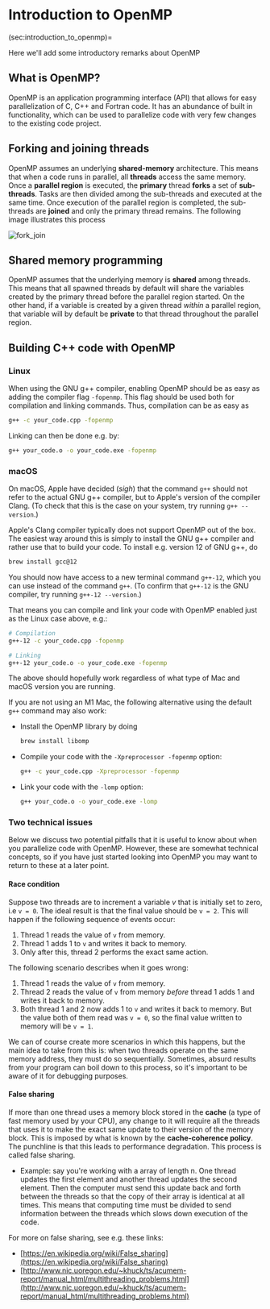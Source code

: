 # Introduction to OpenMP
(sec:introduction_to_openmp)=

Here we'll add some introductory remarks about OpenMP

## What is OpenMP?

OpenMP is an application programming interface (API) that
allows for easy parallelization of C, C++ and Fortran code.
It has an abundance of built in functionality,
which can be used to parallelize code with very few changes
to the existing code project.

## Forking and joining threads

OpenMP assumes an underlying **shared-memory** architecture. This means that when a code runs in parallel, all **threads** access the same memory. Once a **parallel region** is executed, the **primary** thread **forks** a set of **sub-threads**. Tasks are then divided among the sub-threads and executed at the same time. Once execution of the parallel region is completed, the sub-threads are **joined** and only the primary thread remains. The following image illustrates this process

![fork_join](imgs/Fork_join.svg)

## Shared memory programming

OpenMP assumes that the underlying memory is **shared** among threads. 
This means that all spawned threads by default will share the variables created by the primary thread before the parallel region started. On the other hand, if a variable is created by a given thread *within* a parallel region, that variable will by default be **private** to that thread throughout the parallel region. 


## Building C++ code with OpenMP

### Linux

When using the GNU g++ compiler, enabling OpenMP should be as easy as adding the compiler flag `-fopenmp`. This flag should be used both for compilation and linking commands. Thus, compilation can be as easy as

```sh
g++ -c your_code.cpp -fopenmp
```

Linking can then be done e.g. by:

```sh
g++ your_code.o -o your_code.exe -fopenmp
```


### macOS

On macOS, Apple have decided (*sigh*) that the command `g++` should not refer to the actual GNU g++ compiler, but to Apple's version of the compiler Clang. (To check that this is the case on your system, try running `g++ --version`.)

Apple's Clang compiler typically does not support OpenMP out of the box. The easiest way around this is simply to install the GNU g++ compiler and rather use that to build your code. To install e.g. version 12 of GNU g++, do 

```sh
brew install gcc@12
```

You should now have access to a new terminal command `g++-12`, which you can use instead of the command `g++`. (To confirm that `g++-12` is the GNU compiler, try running `g++-12 --version`.)  

That means you can compile and link your code with OpenMP enabled just as the Linux case above, e.g.:

```sh
# Compilation
g++-12 -c your_code.cpp -fopenmp

# Linking
g++-12 your_code.o -o your_code.exe -fopenmp

```

The above should hopefully work regardless of what type of Mac and macOS version you are running. 


If you are not using an M1 Mac, the following alternative using the default `g++` command may also work: 

- Install the OpenMP library by doing 
  ```sh
  brew install libomp
  ```

- Compile your code with the `-Xpreprocessor -fopenmp` option:
  ```sh
  g++ -c your_code.cpp -Xpreprocessor -fopenmp
  ```

- Link your code with the `-lomp` option:
  ```sh
  g++ your_code.o -o your_code.exe -lomp
  ```



### Two technical issues

Below we discuss two potential pitfalls that it is useful to know about when you parallelize code with OpenMP. However, these are somewhat technical concepts, so if you have just started looking into OpenMP you may want to return to these at a later point.


#### Race condition

Suppose two threads are to increment a variable *v* that is initially set to zero, i.e `v = 0`. The ideal result is that the final value should be `v = 2`. This will happen if the following sequence of events occur:

1. Thread 1 reads the value of `v` from memory.
2. Thread 1 adds 1 to `v` and writes it back to memory.
3. Only after this, thread 2 performs the exact same action.

The following scenario describes when it goes wrong:

1. Thread 1 reads the value of `v` from memory.
2. Thread 2 reads the value of `v` from memory *before* thread 1 adds 1 and writes it back to memory.
3. Both thread 1 and 2 now adds 1 to `v` and writes it back to memory. But the value both of them read was `v = 0`, so the final value written to memory will be `v = 1`.

We can of course create more scenarios in which this happens, but the main idea to take from this is:
when two threads operate on the same memory address, they must do so sequentially. Sometimes, absurd results from your program can boil down to this process, so it's important to be aware of it for debugging purposes.


#### False sharing

If more than one thread uses a memory block stored in the **cache** (a type of fast memory used by your CPU), any change to it will require all the threads that uses it to make the exact same update to their version of the memory block. This is imposed by what is known by the **cache-coherence policy**. The punchline is that this leads to performance degradation. This process is called false sharing.

  - Example: say you're working with a array of length n. One thread updates the first element and another thread updates the second element. Then the computer must send this update back and forth between the threads so that the copy of their array is identical at all times. This means that computing time must be divided to send information between the threads which slows down execution of the code.

For more on false sharing, see e.g. these links:

 - [https://en.wikipedia.org/wiki/False_sharing](https://en.wikipedia.org/wiki/False_sharing)
 - [http://www.nic.uoregon.edu/~khuck/ts/acumem-report/manual_html/multithreading_problems.html](http://www.nic.uoregon.edu/~khuck/ts/acumem-report/manual_html/multithreading_problems.html)
